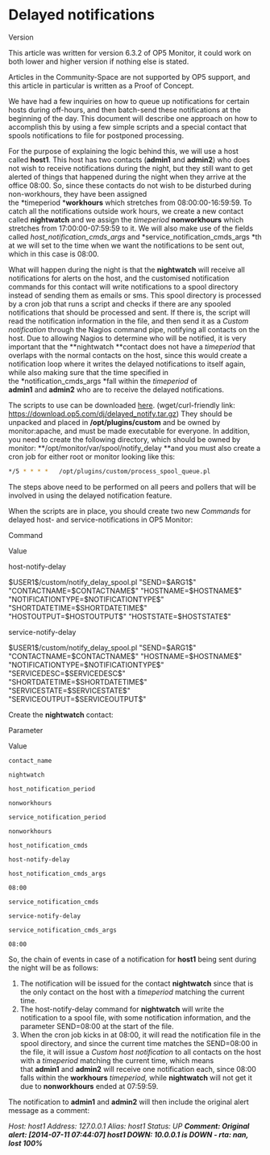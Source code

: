# Delayed notifications

Version

This article was written for version 6.3.2 of OP5 Monitor, it could work on both lower and higher version if nothing else is stated.

Articles in the Community-Space are not supported by OP5 support, and this article in particular is written as a Proof of Concept.

We have had a few inquiries on how to queue up notifications for certain hosts during off-hours, and then batch-send these notifications at the beginning of the day. This document will describe one approach on how to accomplish this by using a few simple scripts and a special contact that spools notifications to file for postponed processing.

For the purpose of explaining the logic behind this, we will use a host called **host1**. This host has two contacts (**admin1** and **admin2**) who does not wish to receive notifications during the night, but they still want to get alerted of things that happened during the night when they arrive at the office 08:00. So, since these contacts do not wish to be disturbed during non-workhours, they have been assigned the *timeperiod ***workhours** which stretches from 08:00:00-16:59:59. To catch all the notifications outside work hours, we create a new contact called **nightwatch** and we assign the *timeperiod* **nonworkhours** which stretches from 17:00:00-07:59:59 to it. We will also make use of the fields called *host\_notification\_cmds\_args* and *service\_notification\_cmds\_args *that we will set to the time when we want the notifications to be sent out, which in this case is 08:00.

What will happen during the night is that the **nightwatch** will receive all notifications for alerts on the host, and the customised notification commands for this contact will write notifications to a spool directory instead of sending them as emails or sms. This spool directory is processed by a cron job that runs a script and checks if there are any spooled notifications that should be processed and sent. If there is, the script will read the notification information in the file, and then send it as a *Custom notification* through the Nagios command pipe, notifying all contacts on the host. Due to allowing Nagios to determine who will be notified, it is very important that the **nightwatch **contact does not have a *timeperiod* that overlaps with the normal contacts on the host, since this would create a notification loop where it writes the delayed notifications to itself again, while also making sure that the time specified in the *notification\_cmds\_args *fall within the *timeperiod* of **admin1** and **admin2** who are to receive the delayed notifications.

The scripts to use can be downloaded [here](attachments/9930223/10191357.gz). (wget/curl-friendly link: <https://download.op5.com/dj/delayed_notify.tar.gz>) They should be unpacked and placed in **/opt/plugins/custom** and be owned by monitor:apache, and must be made executable for everyone. In addition, you need to create the following directory, which should be owned by monitor: **/opt/monitor/var/spool/notify\_delay **and you must also create a cron job for either root or monitor looking like this:

``` {.bash data-syntaxhighlighter-params="brush: bash; gutter: false; theme: Confluence" data-theme="Confluence" style="brush: bash; gutter: false; theme: Confluence"}
*/5 * * * *   /opt/plugins/custom/process_spool_queue.pl
```

The steps above need to be performed on all peers and pollers that will be involved in using the delayed notification feature.

When the scripts are in place, you should create two new *Commands* for delayed host- and service-notifications in OP5 Monitor:

Command

Value

host-notify-delay

\$USER1\$/custom/notify\_delay\_spool.pl "SEND=\$ARG1\$" "CONTACTNAME=\$CONTACTNAME\$" "HOSTNAME=\$HOSTNAME\$" "NOTIFICATIONTYPE=\$NOTIFICATIONTYPE\$" "SHORTDATETIME=\$SHORTDATETIME\$" "HOSTOUTPUT=\$HOSTOUTPUT\$" "HOSTSTATE=\$HOSTSTATE\$"

service-notify-delay

\$USER1\$/custom/notify\_delay\_spool.pl "SEND=\$ARG1\$" "CONTACTNAME=\$CONTACTNAME\$" "HOSTNAME=\$HOSTNAME\$" "NOTIFICATIONTYPE=\$NOTIFICATIONTYPE\$" "SERVICEDESC=\$SERVICEDESC\$" "SHORTDATETIME=\$SHORTDATETIME\$" "SERVICESTATE=\$SERVICESTATE\$" "SERVICEOUTPUT=\$SERVICEOUTPUT\$"

Create the **nightwatch** contact:

Parameter

Value

    contact_name

    nightwatch

    host_notification_period

    nonworkhours

    service_notification_period

    nonworkhours

    host_notification_cmds

    host-notify-delay

    host_notification_cmds_args

    08:00

    service_notification_cmds

    service-notify-delay

    service_notification_cmds_args

    08:00

So, the chain of events in case of a notification for **host1** being sent during the night will be as follows:

1. The notification will be issued for the contact **nightwatch** since that is the only contact on the host with a *timeperiod* matching the current time.
2. The host-notify-delay command for **nightwatch** will write the notification to a spool file, with some notification information, and the parameter SEND=08:00 at the start of the file.
3. When the cron job kicks in at 08:00, it will read the notification file in the spool directory, and since the current time matches the SEND=08:00 in the file, it will issue a *Custom host notification* to all contacts on the host with a *timeperiod* matching the current time, which means that **admin1** and **admin2** will receive one notification each, since 08:00 falls within the **workhours** *timeperiod,* while **nightwatch** will not get it due to **nonworkhours** ended at 07:59:59.

The notification to **admin1** and **admin2** will then include the original alert message as a comment:

*Host: host1*
*Address: 127.0.0.1*
*Alias: host1*
*Status: UP*
***Comment: Original alert: [2014-07-11 07:44:07] host1 DOWN: 10.0.0.1 is DOWN - rta: nan, lost 100%***
